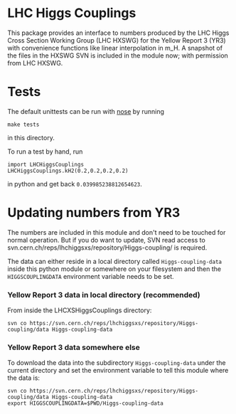 # LHC Higgs Couplings

This package provides an interface to numbers produced by the LHC Higgs Cross Section Working Group (LHC HXSWG) for the Yellow Report 3 (YR3) with convenience functions like linear interpolation in m_H. A snapshot of the files in the HXSWG SVN is included in the module now; with permission from LHC HXSWG. 


# Tests

The default unittests can be run with [nose](http://nose.readthedocs.org/en/latest/) by running

```
make tests
```
in this directory.
 
To run a test by hand, run

```
import LHCHiggsCouplings
LHCHiggsCouplings.kH2(0.2,0.2,0.2,0.2)
```
in python and get back `0.039985238812654623`.



# Updating numbers from YR3

The numbers are included in this module and don't need to be touched for normal operation. But if you do want to update, SVN read access to svn.cern.ch/reps/lhchiggsxs/repository/Higgs-coupling/ is required.

The data can either reside in a local directory called `Higgs-coupling-data` inside this python module or somewhere on your filesystem and then the `HIGGSCOUPLINGDATA` environment variable needs to be set.

### Yellow Report 3 data in local directory (recommended)

From inside the LHCXSHiggsCouplings directory:

```
svn co https://svn.cern.ch/reps/lhchiggsxs/repository/Higgs-coupling/data Higgs-coupling-data
```

### Yellow Report 3 data somewhere else
To download the data into the subdirectory `Higgs-coupling-data` under the current directory and set the environment variable to tell this module where the data is:

```
svn co https://svn.cern.ch/reps/lhchiggsxs/repository/Higgs-coupling/data Higgs-coupling-data
export HIGGSCOUPLINGDATA=$PWD/Higgs-coupling-data
```


